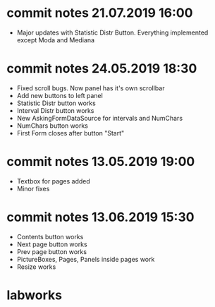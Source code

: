 # commit notes 21.07.2019 16:00
- Major updates with Statistic Distr Button. Everything implemented except Moda and Mediana
# commit notes 24.05.2019 18:30
- Fixed scroll bugs. Now panel has it's own scrollbar
- Add new buttons to left panel
- Statistic Distr button works
- Interval Distr button works
- New AskingFormDataSource for intervals and NumChars
- NumChars button works
- First Form closes after button "Start"
# commit notes 13.05.2019 19:00
- Textbox for pages added
- Minor fixes
# commit notes 13.06.2019 15:30
- Contents button works
- Next page button works
- Prev page button works
- PictureBoxes, Pages, Panels inside pages work
- Resize works
# labworks